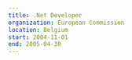 ```yaml
---
title: .Net Developer
organization: European Commission
location: Belgium
start: 2004-11-01
end: 2005-04-30
---
```

